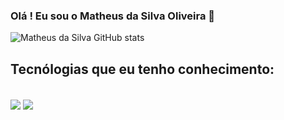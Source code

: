 ### Olá ! Eu sou o Matheus da Silva Oliveira 👋


![Matheus da Silva GitHub stats](https://github-readme-stats.vercel.app/api?username=MatheusSilvaOliveira08&show_icons=true&theme=tokyonight)

## Tecnólogias que eu tenho conhecimento:

<div style = "display: inline_block"> <br/> 
 <img align = "center" src = "https://img.shields.io/badge/Python-3776AB?style=for-the-badge&logo=python&logoColor=whit"> 
  <img align = "center" src = "https://img.shields.io/badge/Java-ED8B00?style=for-the-badge&logo=openjdk&logoColor=white"> 
</div>
